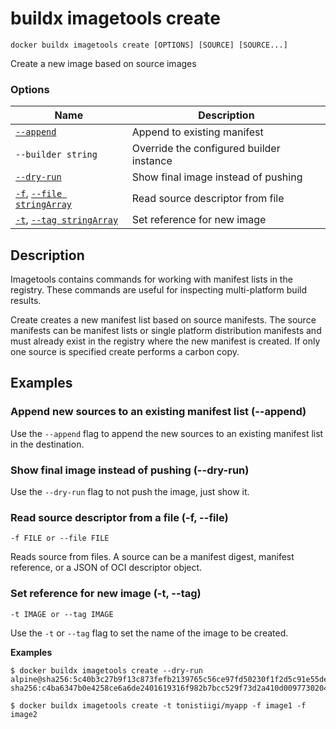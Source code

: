 # buildx imagetools create

```
docker buildx imagetools create [OPTIONS] [SOURCE] [SOURCE...]
```

<!---MARKER_GEN_START-->
Create a new image based on source images

### Options

| Name | Description |
| --- | --- |
| [`--append`](#append) | Append to existing manifest |
| `--builder string` | Override the configured builder instance |
| [`--dry-run`](#dry-run) | Show final image instead of pushing |
| [`-f`](#file), [`--file stringArray`](#file) | Read source descriptor from file |
| [`-t`](#tag), [`--tag stringArray`](#tag) | Set reference for new image |


<!---MARKER_GEN_END-->

## Description

Imagetools contains commands for working with manifest lists in the registry.
These commands are useful for inspecting multi-platform build results.

Create creates a new manifest list based on source manifests. The source
manifests can be manifest lists or single platform distribution manifests and
must already exist in the registry where the new manifest is created. If only
one source is specified create performs a carbon copy.

## Examples

### <a name="append"></a> Append new sources to an existing manifest list (--append)

Use the `--append` flag to append the new sources to an existing manifest list
in the destination.

### <a name="dry-run"></a> Show final image instead of pushing (--dry-run)

Use the `--dry-run` flag to not push the image, just show it.

### <a name="file"></a> Read source descriptor from a file (-f, --file)

```
-f FILE or --file FILE
```

Reads source from files. A source can be a manifest digest, manifest reference,
or a JSON of OCI descriptor object.

### <a name="tag"></a> Set reference for new image  (-t, --tag)

```
-t IMAGE or --tag IMAGE
```

Use the `-t` or `--tag` flag to set the name of the image to be created.

**Examples**

```console
$ docker buildx imagetools create --dry-run alpine@sha256:5c40b3c27b9f13c873fefb2139765c56ce97fd50230f1f2d5c91e55dec171907 sha256:c4ba6347b0e4258ce6a6de2401619316f982b7bcc529f73d2a410d0097730204

$ docker buildx imagetools create -t tonistiigi/myapp -f image1 -f image2
```
